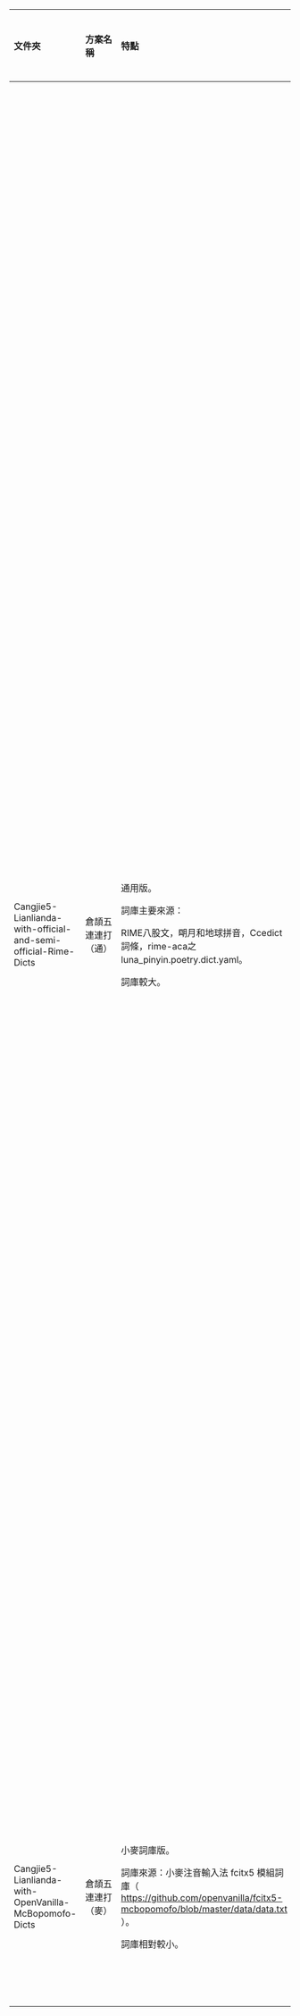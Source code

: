 |文件夾|方案名稱|特點|所含詞條示例：明天|所含詞條示例：春風|
| :- | :- | :- | :- | :- |
|Cangjie5-Lianlianda-with-official-and-semi-official-Rime-Dicts|倉頡五連連打（通）|<p>通用版。</p><p>詞庫主要來源：</p><p>RIME八股文，朙月和地球拼音，Ccedict詞條，rime-aca之luna\_pinyin.poetry.dict.yaml。</p><p>詞庫較大。</p>|明天/明天見/明天啟/明天啓/明天上午八時/明天上午/明天上班嗎/明天下午/明天依然愛你/明天再聊/明天再說/明天再說吧/明天去/明天吧/明天啊/明天就要/明天早晨/明天會更好/明天科技/明天聊/明天要上班/明天起/明天還要上班/明天開始|春風/春風得意/春風化雨/春風吹又生/春風滿面/春風一度/春風面/春風和氣/春風風人/春風不入驢耳/春風夏雨/春風深醉的晚上/春風藹吉/春風雨露/春風不度玉門關/春風不相識/春風不解禁楊花/春風且莫定/春風依舊/春風別我苦吟身/春風十里揚州路/春風十里柔情/春風千樹/春風只在園西畔/春風對青冢/春風急/春風拂檻露華濃/春風桃李花開日/春風澹蕩看不足/春風疑不到天涯/春風筵上貫珠勻/春風自在楊花/春風舉國裁宮錦/春風詞筆/春風送暖入屠蘇/春風飛到/春風散芝草/春風搖蕙草|
|Cangjie5-Lianlianda-with-OpenVanilla-McBopomofo-Dicts|倉頡五連連打（麥）|<p>小麥詞庫版。</p><p>詞庫來源：小麥注音輸入法 fcitx5 模組詞庫（ https://github.com/openvanilla/fcitx5-mcbopomofo/blob/master/data/data.txt ）。</p><p>詞庫相對較小。</p>|明天/明天的/明天上午八時|春風/春風化雨/春風得意/春風吹又生/春風滿面/春風風人|

